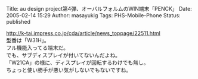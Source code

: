 Title: au design project第4弾、オーバルフォルムのWIN端末「PENCK」
Date: 2005-02-14 15:29
Author: masayukig
Tags: PHS-Mobile-Phone
Status: published

<http://k-tai.impress.co.jp/cda/article/news_toppage/22511.html>  
型番は「W31H」。  
フル機能入ってる端末だ。  
でも、サブディスプレイが付いてないんだよね。  
「W21CA」の様に、ディスプレイが回転するわけでも無し。  
ちょっと使い勝手が悪い気がしないでもないですね。
